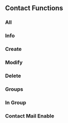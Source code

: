 ## Contact Functions

### All

### Info

### Create

### Modify

### Delete

### Groups

### In Group

### Contact Mail Enable